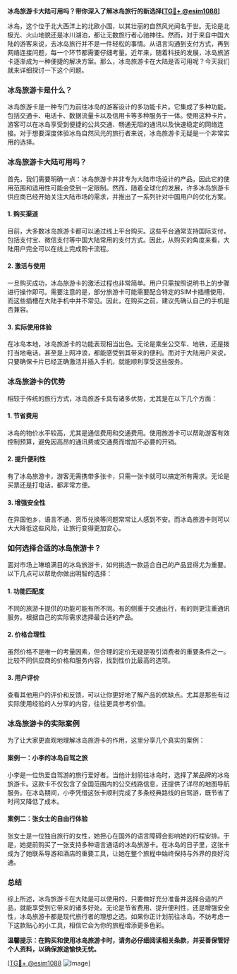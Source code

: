 **冰岛旅游卡大陆可用吗？带你深入了解冰岛旅行的新选择[[TG💪+ @esim1088](https://t.me/s/esim1088)]**

冰岛，这个位于北大西洋上的北欧小国，以其壮丽的自然风光闻名于世。无论是北极光、火山地貌还是冰川湖泊，都让无数旅行者心驰神往。然而，对于来自中国大陆的游客来说，去冰岛旅行并不是一件轻松的事情。从语言沟通到支付方式，再到网络连接问题，每一个环节都需要仔细考量。近年来，随着科技的发展，冰岛旅游卡逐渐成为一种便捷的解决方案。那么，冰岛旅游卡在大陆是否可用呢？今天我们就来详细探讨一下这个问题。

### 冰岛旅游卡是什么？

冰岛旅游卡是一种专门为前往冰岛的游客设计的多功能卡片。它集成了多种功能，包括交通卡、电话卡、数据流量卡以及信用卡等多种服务于一体。使用这种卡片，游客可以在冰岛享受到便捷的公共交通、畅通无阻的通讯以及快速稳定的网络连接。对于想要深度体验冰岛自然风光的旅行者来说，冰岛旅游卡无疑是一个非常实用的选择。

### 冰岛旅游卡大陆可用吗？

首先，我们需要明确一点：冰岛旅游卡并非专为大陆市场设计的产品，因此它的使用范围和适用性可能会受到一定限制。然而，随着全球化的发展，许多冰岛旅游卡供应商已经开始关注大陆市场的需求，并推出了一系列针对中国用户的优化方案。

#### 1. **购买渠道**
目前，大多数冰岛旅游卡都可以通过线上平台购买。这些平台通常支持国际支付，包括支付宝、微信支付等中国大陆常用的支付方式。因此，从购买的角度来看，大陆用户完全可以在线上完成购卡流程。

#### 2. **激活与使用**
一旦购买成功，冰岛旅游卡的激活过程也非常简单。用户只需按照说明书上的步骤进行操作即可。需要注意的是，部分旅游卡可能需要配合特定的SIM卡插槽使用，而这些插槽在大陆手机中并不常见。因此，在购买之前，建议先确认自己的手机是否兼容。

#### 3. **实际使用体验**
在冰岛本地，冰岛旅游卡的功能表现相当出色。无论是乘坐公交车、地铁，还是拨打当地电话，甚至是上网冲浪，都能感受到其带来的便利。而对于大陆用户来说，只要确保卡片已经正确激活并插入手机，就能顺利享受这些服务。

### 冰岛旅游卡的优势

相较于传统的旅行方式，冰岛旅游卡具有诸多优势，尤其是在以下几个方面：

#### 1. **节省费用**
冰岛的物价水平较高，尤其是通信费用和交通费用。使用旅游卡可以帮助游客有效控制预算，避免因高昂的通讯费或交通费而增加不必要的开销。

#### 2. **提升便利性**
有了冰岛旅游卡，游客无需携带多张卡，只需一张卡就可以搞定所有需求。无论是买票还是打电话，都非常方便。

#### 3. **增强安全性**
在异国他乡，语言不通、货币兑换等问题常常让人感到不安。而冰岛旅游卡则可以大大降低这些风险，让旅行变得更加安心。

### 如何选择合适的冰岛旅游卡？

面对市场上琳琅满目的冰岛旅游卡，如何挑选一款适合自己的产品显得尤为重要。以下几点可以帮助你做出明智的选择：

#### 1. **功能匹配度**
不同的旅游卡提供的功能可能有所不同。有的侧重于交通出行，有的则更注重通讯服务。根据自己的实际需求选择最合适的产品。

#### 2. **价格合理性**
虽然价格不是唯一的考量因素，但合理的定价无疑是吸引消费者的重要条件之一。比较不同供应商的价格和服务内容，找到性价比最高的选项。

#### 3. **用户评价**
查看其他用户的评价和反馈，可以让你更好地了解产品的优缺点。尤其是那些有过实际使用经验的人分享的内容，往往更具参考价值。

### 冰岛旅游卡的实际案例

为了让大家更直观地理解冰岛旅游卡的作用，这里分享几个真实的案例：

#### 案例一：小李的冰岛自驾之旅
小李是一位热爱自驾游的旅行爱好者。当他计划前往冰岛时，选择了某品牌的冰岛旅游卡。这款卡不仅包含了全国范围内的公交线路信息，还提供了详尽的地图导航服务。在冰岛期间，小李凭借这张卡顺利完成了多条经典路线的自驾游，既节省了时间又降低了成本。

#### 案例二：张女士的自由行体验
张女士是一位独自旅行的女性，她担心在国外的语言障碍会影响她的行程安排。于是，她提前购买了一张支持多种语言通话的冰岛旅游卡。在冰岛的日子里，这张卡成为了她联系导游和酒店的重要工具，让她在整个旅程中始终保持与外界的良好沟通。

### 总结

综上所述，冰岛旅游卡在大陆是可以使用的，只要做好充分准备并选择合适的产品，就能享受到它带来的诸多好处。无论是节省费用、提升便利性，还是增强安全性，冰岛旅游卡都是现代旅行者的理想之选。如果你正计划前往冰岛，不妨考虑一下这款贴心的小工具，相信它会为你的旅程增添更多色彩。

**温馨提示：在购买和使用冰岛旅游卡时，请务必仔细阅读相关条款，并妥善保管好个人资料，以确保旅途愉快无忧。**

[[TG💪+ @esim1088](https://t.me/s/esim1088) ![Image](https://i.postimg.cc/4NQfJmqS/Snipaste-2025-05-13-00-14-12.png)]